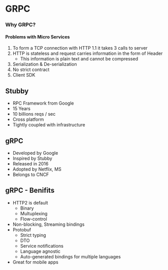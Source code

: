 # GRPC

### Why GRPC?
#### Problems with Micro Services
1. To form a TCP connection with HTTP 1.1 it takes 3 calls to server
2. HTTP is stateless and request carries information in the form of Header
   * This information is plain text and cannot be compressed
3. Serialization & De-serialization
4. No strict contract
5. Client SDK

## Stubby
* RPC Framework from Google
* 15 Years
* 10 billions reqs / sec
* Cross platform
* Tightly coupled with infrastructure


## gRPC
* Developed by Google
* Inspired by Stubby
* Released in 2016
* Adopted by Netflix, MS
* Belongs to CNCF


## gRPC - Benifits
* HTTP2 is default
  * Binary
  * Multuplexing
  * Flow-control
* Non-blocking, Streaming bindings
* Protobuf
  * Strict typing
  * DTO
  * Service notifications
  * Language agnostic
  * Auto-generated bindings for multiple languages
* Great for mobile apps

